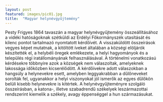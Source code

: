 ```yaml
---
layout: post
featured: images/pic01.jpg
title:  "Magyar helynévgyűjtemény"
---
```


Pesty Frigyes 1864 tavaszán a magyar helynévgyűjtemény összeállításához a vidéki hatóságoknak szétküldi az Erdélyi Főkormányszék utasítását és kilenc pontot tartalmazó nyomtatott kérdőívét. A visszaküldött összeírások vegyes képet mutatnak,  a kitöltött íveket általában a községi elöljárók készítették el, a helybéli öregek emlékezete, a helyi hagyományok és a település régi iratállományának felhasználásával. A történelmi vonatkozású kérdésekre többnyire azok a községek nem válaszoltak, amelyeknek lakossága időközben kicserélődött. A kérdőívekre adott válaszokban a hangsúly a helynevekre esett, amelyben leggyakrabban a dűlőneveket sorolták fel, ugyanakkor a helyi viszonyokat jól ismerők az egyes dűlőkön belüli kisebb helynevekre is kitértek. A helynévgyűjteményre szolgáló összeírásban, a katona-, illetve szabadrendű székelyek leszármazottai rendszerint kiemelik a székely, avagy éppenséggel a hun származásukat.
